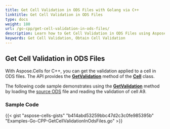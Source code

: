 ```yaml
---
title: Get Cell Validation in ODS Files with Golang via C++
linktitle: Get Cell Validation in ODS Files
type: docs
weight: 180
url: /go-cpp/get-cell-validation-in-ods-files/
description: Learn how to Get Cell Validation in ODS Files using Aspose.Cells for C++.
keywords: Get Cell Validation, Obtain Cell Validation 
---
```


## **Get Cell Validation in ODS Files**

With Aspose.Cells for C++, you can get the validation applied to a cell in ODS files. The API provides the [**GetValidation**](https://reference.aspose.com/cells/go-cpp/cell/getvalidation/) method of the [**Cell**](https://reference.aspose.com/cells/cpp/aspose.cells/cell/) class.

The following code sample demonstrates using the [**GetValidation**](https://reference.aspose.com/cells/go-cpp/cell/getvalidation/) method by loading the [source ODS](101089354.ods) file and reading the validation of cell A9.

### **Sample Code**

{{< gist "aspose-cells-gists" "b414abd53259bbc47d2c3c0fe985395b" "Examples-Go-CPP-GetCellValidationInOdsFiles.go" >}}